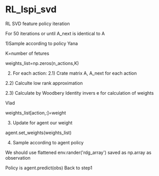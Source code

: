 # RL_lspi_svd
RL SVD feature policy iteration

For 50 iterations or until A_next is identical to A

1)Sample according to policy Yana

K=number of fetures

weights_list=np.zeros(n_actions,K)


2) For each action:
  2.1) Crate matrix A, A_next for each action
   
  2.2) Calculte low rank approximation

  2.3) Calculate by Woodbery Identity invers e for calculation of weights
  
  Vlad

  weights_list[action,:]=weight

3) Update for agent our weight 
 
agent.set_weights(weights_list)

4) Sample according to agent policy

We should use flattened env.rander('rdg_array') saved as np.array as observation

Policy is agent.predict(obs)
Back to step1
